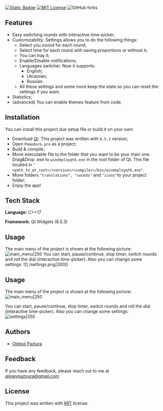 [![Static Badge](https://img.shields.io/badge/Qt-6.5.3-orange)](https://www.qt.io/download) 
[![MIT License](https://img.shields.io/badge/License-MIT-green.svg)](https://choosealicense.com/licenses/mit/)
![GitHub forks](https://img.shields.io/github/forks/OleksiiPaziura/pomodoro_timer?label=GitHub%20Forks&logo=github) 
## Features

+ Easy switching rounds with interactive time-picker;
+ Customizability. Settings allows you to do the following things:
  + Select you sound for each round;
  + Select time for each round with saving proportions or without it;
  + You can tray it;
  + Enable/Disable notifications;
  + Languages switcher. Now it supports:
    + English;
    + Ukrainian;
    + Russian.
  + All these settings and some more keep the state so you can reset the settings if you want.
+ Statistics;
+ (advanced) You can enable themes feature from code. 


## Installation

You can install this project due setup file or build it on your own:
+ Download [Qt](https://www.qt.io/download). This project was written with `6.5.3` version;
+ Open `Pomodoro.pro` as a project;
+ Build & compile;
+ Move executable file to the folder that you want to be your main one. Drag&Drop .exe to `windeployqt6.exe` in the root folder of Qt. This file located in `"<path_to_qt_root>/<version>/<compiler>/bin/windeployqt6.exe"`.
+ Move folders `"translations", "sounds"` and `"icons"`to your project folder;
+ Enjoy the app!


## Tech Stack

**Language:** C++17

**Framework:** Qt Widgets (6.5.3)


## Usage
The main menu of the project is shown at the following picture:
![main_menu|250](./main_menu.png)
You can start, pause/continue, stop timer, switch rounds and roll the dial (interactive time-picker). Also you can change some settings:
![[./settings.png|300]]

## Usage
The main menu of the project is shown at the following picture:
![main_menu|250](https://github.com/OleksiiPaziura/pomodoro_timer/assets/131613795/88119446-cfd3-46f3-8243-1f3e445213f1)

You can start, pause/continue, stop timer, switch rounds and roll the dial (interactive time-picker). Also you can change some settings:
![settings|250](https://github.com/OleksiiPaziura/pomodoro_timer/assets/131613795/fa1c4983-3791-453d-ae3d-97cb3d156259)
## Authors

- [Oleksii Paziura](https://github.com/OleksiiPaziura)


## Feedback

If you have any feedback, please reach out to me at alexeypazyura@gmail.com


## License

This project was written with [MIT](https://choosealicense.com/licenses/mit/) license.


